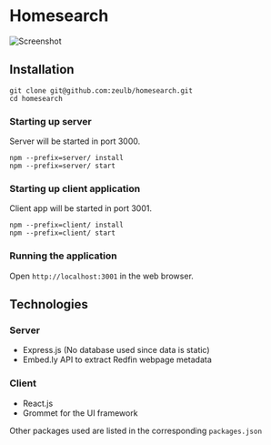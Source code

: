 # Homesearch

![Screenshot](http://i.imgur.com/xd9042j.jpg)

## Installation

```
git clone git@github.com:zeulb/homesearch.git
cd homesearch
```

### Starting up server
Server will be started in port 3000.

```
npm --prefix=server/ install
npm --prefix=server/ start
```


### Starting up client application
Client app will be started in port 3001.

```
npm --prefix=client/ install
npm --prefix=client/ start
```

### Running the application

Open `http://localhost:3001` in the web browser.

## Technologies

### Server

- Express.js (No database used since data is static)
- Embed.ly API to extract Redfin webpage metadata

### Client

- React.js
- Grommet for the UI framework

Other packages used are listed in the corresponding `packages.json`


